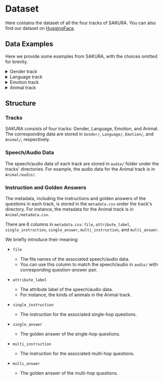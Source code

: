 # Dataset

Here contains the dataset of all the four tracks of SAKURA. You can also find our dataset on [HuggingFace](https://huggingface.co/SLLM-multi-hop).

## Data Examples
Here we provide some examples from SAKURA, with the choices omitted for brevity.

<details>
<summary>Gender track</summary>

|sub-track|instruction|
|------|-----|
|single-hop|Please identify the gender of the speaker.|
|multi-hop|Who among the options do you think has the same gender as the speaker in the audio?|

</details>


<details>
<summary>Language track</summary>


|sub-track|instruction|
|------|-----|
|single-hop|Listen to the speech segment, and choose the language spoken by the speaker. |
|multi-hop|From the listed countries, which one has the audio's spoken language as an official language? |

</details>


<details>
<summary>Emotion track</summary>

|sub-track|instruction|
|------|-----|
|single-hop|What emotion is the speaker expressing in the audio?|
|multi-hop|Which sentence best matches the emotional state of others with the same emotion expressed in the audio?|

</details>

<details>
<summary>Animal track</summary>

|sub-track|instruction|
|------|-----|
|single-hop|Identify the animal most likely responsible for the sound in this audio clip and choose the most likely one from the options. |
|multi-hop|What physical feature does the animal in the provided audio segment have?|

</details>

## Structure
### Tracks
SAKURA consists of four tracks: Gender, Language, Emotion, and Animal. The corresponding data are stored in ``Gender/``, ``Language/``, ``Emotion/``, and ``Animal/``, respectively.

### Speech/Audio Data
The speech/audio data of each track are stored in ``audio/`` folder under the tracks' directories. For example, the audio data for the Animal track is in ``Animal/audio/``.

### Instruction and Golden Answers
The metadata, including the instructions and golden answers of the questions in each track, is stored in the ``metadata.csv`` under the track's directory. For instance, the metadata for the Animal track is in ``Animal/metadata.csv``.

There are 6 columns in ``metadata.csv``: ``file``, ``attribute_label``, ``single_instruction``, ``single_answer``, ``multi_instruction``, and ``multi_answer``. 

We briefly introduce their meaning:

- ``file``
    - The file names of the associated speech/audio data. 
    - You can use this column to match the speech/audio in ``audio/`` with corresponding question-answer pair.

- ``attribute_label``
    - The attribute label of the speech/audio data.
    - For instance, the kinds of animals in the Animal track.

- ``single_instruction``
    - The instruction for the associated single-hop questions.

- ``single_answer``
    - The golden answer of the single-hop questions.

- ``multi_instruction``
    - The instruction for the associated multi-hop questions.

- ``multi_answer``
    - The golden answer of the multi-hop questions.